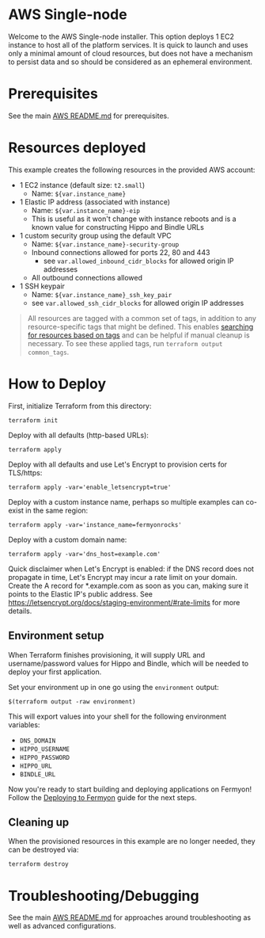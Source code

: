 # AWS Single-node

Welcome to the AWS Single-node installer. This option deploys 1 EC2 instance to
host all of the platform services. It is quick to launch and uses only a minimal
amount of cloud resources, but does not have a mechanism to persist data and so
should be considered as an ephemeral environment.

# Prerequisites

See the main [AWS README.md](../../README.md#prerequisites) for prerequisites.

# Resources deployed

This example creates the following resources in the provided AWS account:
  - 1 EC2 instance (default size: `t2.small`)
    - Name: `${var.instance_name}`
  - 1 Elastic IP address (associated with instance)
    - Name: `${var.instance_name}-eip`
    - This is useful as it won't change with instance reboots and is a known
      value for constructing Hippo and Bindle URLs
  - 1 custom security group using the default VPC
    - Name: `${var.instance_name}-security-group`
    - Inbound connections allowed for ports 22, 80 and 443
      - see `var.allowed_inbound_cidr_blocks` for allowed origin IP addresses
    - All outbound connections allowed
  - 1 SSH keypair
    - Name: `${var.instance_name}_ssh_key_pair`
    - see `var.allowed_ssh_cidr_blocks` for allowed origin IP addresses

> All resources are tagged with a common set of tags, in addition to any
resource-specific tags that might be defined. This enables
[searching for resources based on tags](https://docs.aws.amazon.com/ARG/latest/userguide/tag-editor.html)
and can be helpful if manual cleanup is necessary.
To see these applied tags, run `terraform output common_tags`.

# How to Deploy

First, initialize Terraform from this directory:

```console
terraform init
```

Deploy with all defaults (http-based URLs):

```console
terraform apply
```

Deploy with all defaults and use Let's Encrypt to provision certs for TLS/https:

```console
terraform apply -var='enable_letsencrypt=true'
```

Deploy with a custom instance name, perhaps so multiple examples can co-exist in the same region:

```console
terraform apply -var='instance_name=fermyonrocks'
```

Deploy with a custom domain name:

```console
terraform apply -var='dns_host=example.com'
```

Quick disclaimer when Let's Encrypt is enabled: if the DNS record does not propagate in time,
Let's Encrypt may incur a rate limit on your domain. Create the A record for *.example.com as soon as you can,
making sure it points to the Elastic IP's public address.
See https://letsencrypt.org/docs/staging-environment/#rate-limits for more details.

## Environment setup

When Terraform finishes provisioning, it will supply URL and username/password
values for Hippo and Bindle, which will be needed to deploy your first
application.

Set your environment up in one go using the `environment` output:

```console
$(terraform output -raw environment)
```

This will export values into your shell for the following environment
variables:

  - `DNS_DOMAIN`
  - `HIPPO_USERNAME`
  - `HIPPO_PASSWORD`
  - `HIPPO_URL`
  - `BINDLE_URL`

Now you're ready to start building and deploying applications on Fermyon!
Follow the [Deploying to Fermyon](../deploy.md) guide for the next steps.

## Cleaning up

When the provisioned resources in this example are no longer needed, they can be destroyed via:

```console
terraform destroy
```

# Troubleshooting/Debugging

See the main [AWS README.md](../../README.md#troubleshootingdebugging) for
approaches around troubleshooting as well as advanced configurations.
